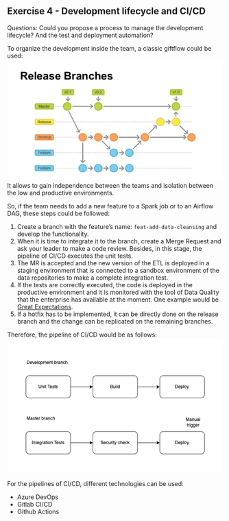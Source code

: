 ## Exercise 4 - Development lifecycle and CI/CD
Questions: Could you propose a process to manage the development lifecycle? And the test and deployment automation?

To organize the development inside the team, a classic giftflow could be used:
<img src="./misc/gitflow-workflow.png">
It allows to gain independence between the teams and isolation between the low and productive environments.

So, if the team needs to add a new feature to a Spark job or to an Airflow DAG, these steps could be followed:
1. Create a branch with the feature’s name: `feat-add-data-cleansing` and develop the functionality.
2. When it is time to integrate it to the branch, create a Merge Request and ask your leader to make a code review. Besides, in this stage, the pipeline of CI/CD executes the unit tests.
3. The MR is accepted and the new version of the ETL is deployed in a staging environment that is connected to a sandbox environment of the data repositories to make a complete integration test.
4. If the tests are correctly executed, the code is deployed in the productive environment and it is monitored with the tool of Data Quality that the enterprise has available at the moment. One example would be [Great Expectations](https://greatexpectations.io/).
5. If a hotfix has to be implemented, it can be directly done on the release branch and the change can be replicated on the remaining branches.
   
Therefore, the pipeline of CI/CD would be as follows:
<img src="./misc/pipeline_ci_cd.png">

For the pipelines of CI/CD, different technologies can be used:
* Azure DevOps
* Gitlab CI/CD
* Github Actions
